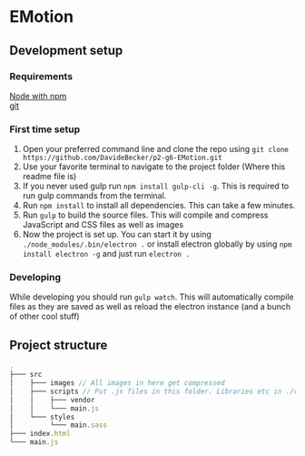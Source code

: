 # EMotion

## Development setup

### Requirements
[Node with npm](https://nodejs.org/en/)    
[git](https://git-scm.com/)


### First time setup
1. Open your preferred command line and clone the repo using `git clone https://github.com/DavideBecker/p2-g6-EMotion.git`
1. Use your favorite terminal to navigate to the project folder (Where this readme file is)
1. If you never used gulp run `npm install gulp-cli -g`. This is required to run gulp commands from the terminal.
1. Run `npm install` to install all dependencies. This can take a few minutes.
1. Run `gulp` to build the source files. This will compile and compress JavaScript and CSS files as well as images
1. Now  the project is set up. You can start it by using `./node_modules/.bin/electron .` or install electron globally by using `npm install electron -g` and just run `electron .`

### Developing
While developing you should run `gulp watch`. This will automatically compile files as they are saved as well as reload the electron instance (and a bunch of other cool stuff)


## Project structure
```javascript
.
├─── src
│    ├─── images // All images in here get compressed
│    ├─── scripts // Put .js files in this folder. Libraries etc in ./vendor
│    │    ├─── vendor
│    │    └─── main.js
│    └─── styles
│         └─── main.sass
├─── index.html
└─── main.js
```